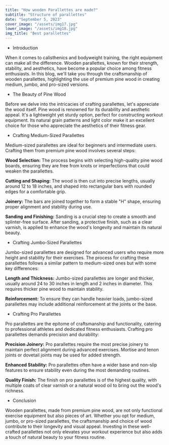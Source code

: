```yaml
---
title: "How wooden Parallettes are made?"
subtitle: "Structure of parallettes"
date: "September 5, 2023"
cover_image: "/assets/img17.jpg"
lower_image: "/assets/img18.jpg"
img_title: "Best parallettes"
---
```


* Introduction

When it comes to calisthenics and bodyweight training, the right equipment can make all the difference. Wooden parallettes, known for their strength, stability, and aesthetics, have become a popular choice among fitness enthusiasts. In this blog, we'll take you through the craftsmanship of wooden parallettes, highlighting the use of premium pine wood in creating medium, jumbo, and pro-sized versions.

* The Beauty of Pine Wood

Before we delve into the intricacies of crafting parallettes, let's appreciate the wood itself. Pine wood is renowned for its durability and aesthetic appeal. It's a lightweight yet sturdy option, perfect for constructing workout equipment. Its natural grain patterns and light color make it an excellent choice for those who appreciate the aesthetics of their fitness gear.

* Crafting Medium-Sized Parallettes

Medium-sized parallettes are ideal for beginners and intermediate users. Crafting them from premium pine wood involves several steps:

**Wood Selection:** The process begins with selecting high-quality pine wood boards, ensuring they are free from knots or imperfections that could weaken the parallettes.

**Cutting and Shaping:** The wood is then cut into precise lengths, usually around 12 to 18 inches, and shaped into rectangular bars with rounded edges for a comfortable grip.

**Joinery:** The bars are joined together to form a stable "H" shape, ensuring proper alignment and stability during use.

**Sanding and Finishing:** Sanding is a crucial step to create a smooth and splinter-free surface. After sanding, a protective finish, such as a clear varnish, is applied to enhance the wood's longevity and maintain its natural beauty.

* Crafting Jumbo-Sized Parallettes

Jumbo-sized parallettes are designed for advanced users who require more height and stability for their exercises. The process for crafting these parallettes follows a similar pattern to medium-sized ones but with some key differences:

**Length and Thickness:** Jumbo-sized parallettes are longer and thicker, usually around 24 to 30 inches in length and 2 inches in diameter. This requires thicker pine wood to maintain stability.

**Reinforcement:** To ensure they can handle heavier loads, jumbo-sized parallettes may include additional reinforcement at the joints or the base.

* Crafting Pro Parallettes

Pro parallettes are the epitome of craftsmanship and functionality, catering to professional athletes and dedicated fitness enthusiasts. Crafting pro parallettes demands precision and durability:

**Precision Joinery:** Pro parallettes require the most precise joinery to maintain perfect alignment during advanced exercises. Mortise and tenon joints or dovetail joints may be used for added strength.

**Enhanced Stability:** Pro parallettes often have a wider base and non-slip features to ensure stability even during the most demanding routines.

**Quality Finish:** The finish on pro parallettes is of the highest quality, with multiple coats of clear varnish or a natural wood oil to bring out the wood's richness.

* Conclusion

Wooden parallettes, made from premium pine wood, are not only functional exercise equipment but also pieces of art. Whether you opt for medium, jumbo, or pro-sized parallettes, the craftsmanship and choice of wood contribute to their longevity and visual appeal. Investing in these well-crafted parallettes not only elevates your workout experience but also adds a touch of natural beauty to your fitness routine.
